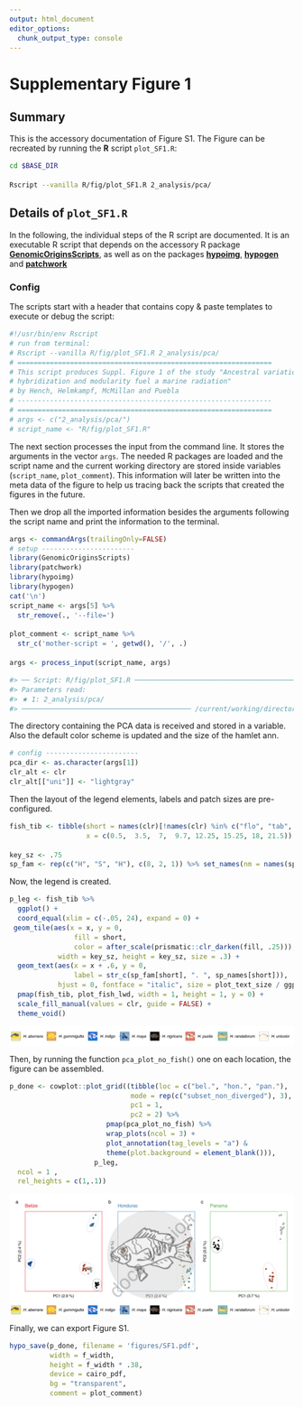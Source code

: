 ```yaml
---
output: html_document
editor_options:
  chunk_output_type: console
---
```

# Supplementary Figure 1



## Summary

This is the accessory documentation of Figure S1.
The Figure can be recreated by running the **R** script `plot_SF1.R`:

```sh
cd $BASE_DIR

Rscript --vanilla R/fig/plot_SF1.R 2_analysis/pca/

```

## Details of `plot_SF1.R`

In the following, the individual steps of the R script are documented.
It is an executable R script that depends on the accessory R package [**GenomicOriginsScripts**](https://k-hench.github.io/GenomicOriginsScripts), as well as on the packages [**hypoimg**](https://k-hench.github.io/hypoimg), [**hypogen**](https://k-hench.github.io/hypogen) and [**patchwork**](https://patchwork.data-imaginist.com/) 

### Config

The scripts start with a header that contains copy & paste templates to execute or debug the script:


```r
#!/usr/bin/env Rscript
# run from terminal:
# Rscript --vanilla R/fig/plot_SF1.R 2_analysis/pca/
# ===============================================================
# This script produces Suppl. Figure 1 of the study "Ancestral variation,
# hybridization and modularity fuel a marine radiation"
# by Hench, Helmkampf, McMillan and Puebla
# ---------------------------------------------------------------
# ===============================================================
# args <- c("2_analysis/pca/")
# script_name <- "R/fig/plot_SF1.R"
```

The next section processes the input from the command line.
It stores the arguments in the vector `args`.
The needed R packages are loaded and the script name and the current working directory are stored inside variables (`script_name`, `plot_comment`).
This information will later be written into the meta data of the figure to help us tracing back the scripts that created the figures in the future.

Then we drop all the imported information besides the arguments following the script name and print the information to the terminal.


```r
args <- commandArgs(trailingOnly=FALSE)
# setup -----------------------
library(GenomicOriginsScripts)
library(patchwork)
library(hypoimg)
library(hypogen)
cat('\n')
script_name <- args[5] %>%
  str_remove(., '--file=')

plot_comment <- script_name %>%
  str_c('mother-script = ', getwd(), '/', .)

args <- process_input(script_name, args)
```

```r
#> ── Script: R/fig/plot_SF1.R ────────────────────────────────────────────
#> Parameters read:
#> ★ 1: 2_analysis/pca/
#> ────────────────────────────────────────── /current/working/directory ──
```

The directory containing the PCA data is received and stored in a variable.
Also the default color scheme is updated and the size of the hamlet ann.


```r
# config -----------------------
pca_dir <- as.character(args[1])
clr_alt <- clr
clr_alt[["uni"]] <- "lightgray"
```

Then the layout of the legend elements, labels and patch sizes are pre-configured.


```r
fish_tib <- tibble(short = names(clr)[!names(clr) %in% c("flo", "tab", "tor")],
                   x = c(0.5,  3.5,  7,  9.7, 12.25, 15.25, 18, 21.5))

key_sz <- .75
sp_fam <- rep(c("H", "S", "H"), c(8, 2, 1)) %>% set_names(nm = names(sp_names))
```

Now, the legend is created.


```r
p_leg <- fish_tib %>% 
  ggplot() +
  coord_equal(xlim = c(-.05, 24), expand = 0) +
 geom_tile(aes(x = x, y = 0,
                fill = short, 
                color = after_scale(prismatic::clr_darken(fill, .25))),
            width = key_sz, height = key_sz, size = .3) +
  geom_text(aes(x = x + .6, y = 0,
                label = str_c(sp_fam[short], ". ", sp_names[short])), 
            hjust = 0, fontface = "italic", size = plot_text_size / ggplot2:::.pt) +
  pmap(fish_tib, plot_fish_lwd, width = 1, height = 1, y = 0) +
  scale_fill_manual(values = clr, guide = FALSE) +
  theme_void()
```

<img src="plot_SF1_files/figure-html/unnamed-chunk-6-1.png" width="672" style="display: block; margin: auto;" />

Then, by running the function `pca_plot_no_fish()` one on each location, the figure can be assembled.


```r
p_done <- cowplot::plot_grid((tibble(loc = c("bel.", "hon.", "pan."), 
                              mode = rep(c("subset_non_diverged"), 3),
                              pc1 = 1,
                              pc2 = 2) %>% 
                        pmap(pca_plot_no_fish) %>% 
                        wrap_plots(ncol = 3) +
                        plot_annotation(tag_levels = "a") & 
                        theme(plot.background = element_blank())),
                     p_leg,
  ncol = 1 ,
  rel_heights = c(1,.1))
```

<img src="plot_SF1_files/figure-html/unnamed-chunk-8-1.png" width="672" style="display: block; margin: auto;" />

Finally, we can export Figure S1.


```r
hypo_save(p_done, filename = 'figures/SF1.pdf',
          width = f_width,
          height = f_width * .38,
          device = cairo_pdf,
          bg = "transparent",
          comment = plot_comment)
```
